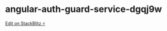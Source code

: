 # angular-auth-guard-service-dgqj9w

[Edit on StackBlitz ⚡️](https://stackblitz.com/edit/angular-auth-guard-service-dgqj9w)